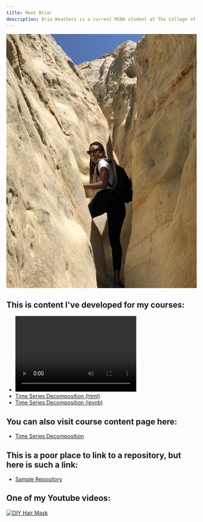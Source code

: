 ```yaml
---
title: Meet Bria!
description: Bria Weathers is a current MSBA student at The College of William & Mary. Bria loves learning new things and overcoming challenges. After several years in the IT work force, she decided to further her career and knowledge in Data Science. Bria also loves to kick back and relax by spending time with her family and friends, working out or hiking with her fiancé, trying new foods and cocktails, traveling, and expressing her artistic side by creating unique make-up and hair looks.
---
```


![My Picture](/pics/Sandiego.JPG)


## This is content I've developed for my courses:
- <video src="Construction Analysis.mp4" width="320" height="200" controls preload></video>
- [Time Series Decomposition (html)](TimeSeriesDecomposition.html)
- [Time Series Decomposition (ipynb)](TimeSeriesDecomposition.ipynb)

## You can also visit course content page here:
- [Time Series Decomposition](/timeseries/index.md)

## This is a poor place to link to a repository, but here is such a link:
- [Sample Repository](https://github.com/shehergit/sample)


## One of my Youtube videos:
[![DIY Hair Mask](https://img.youtube.com/vi/vaatGxTaz8c/0.jpg)](http://www.youtube.com/watch?v=vaatGxTaz8c)
